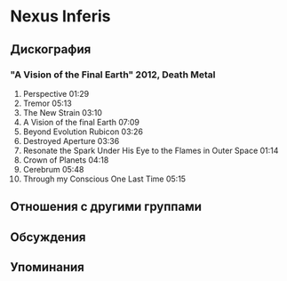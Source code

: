 # Nexus Inferis



## Дискография

### "A Vision of the Final Earth" 2012, Death Metal

1.	 Perspective	01:29	 
2.	 Tremor	05:13	 
3.	 The New Strain	03:10	 
4.	 A Vision of the final Earth	07:09	 
5.	 Beyond Evolution Rubicon	03:26	 
6.	 Destroyed Aperture	03:36	 
7.	 Resonate the Spark Under His Eye to the Flames in Outer Space	01:14	 
8.	 Crown of Planets	04:18	 
9.	 Cerebrum	05:48	 
10.	 Through my Conscious One Last Time	05:15


## Отношения с другими группами


## Обсуждения


## Упоминания

